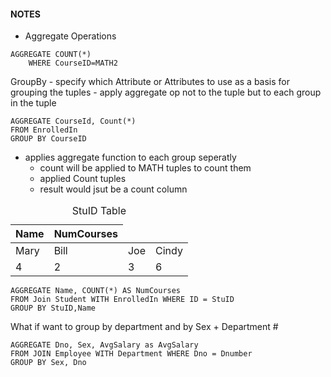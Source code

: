 #### NOTES

- Aggregate Operations
```             STUID
AGGREGATE COUNT(*)
    WHERE CourseID=MATH2
```

GroupBy - specify which Attribute or Attributes to use as a basis for grouping the tuples
    - apply aggregate op not to the tuple but to each group in the tuple

```
AGGREGATE CourseId, Count(*)
FROM EnrolledIn
GROUP BY CourseID
```

- applies aggregate function to each group seperatly
    - count will be applied to MATH tuples to count them
    - applied Count tuples
    - result would jsut be a count column

<table>
    <caption>StuID Table</caption>
    <thead>
        <tr>
            <th>Name</th>
            <th>NumCourses</th>
        </tr>
    </thead>
    <tbody>
        <tr>
            <td>Mary</td>
            <td>Bill</td>
            <td>Joe</td>
            <td>Cindy</td>
        </tr>
        <tr>
            <td>4</td>
            <td>2</td>
            <td>3</td>
            <td>6</td>
        </tr>
    </tbody>
</table>

```
AGGREGATE Name, COUNT(*) AS NumCourses
FROM Join Student WITH EnrolledIn WHERE ID = StuID
GROUP BY StuID,Name
```

What if want to group by department and by Sex + Department #

```
AGGREGATE Dno, Sex, AvgSalary as AvgSalary
FROM JOIN Employee WITH Department WHERE Dno = Dnumber
GROUP BY Sex, Dno
```












